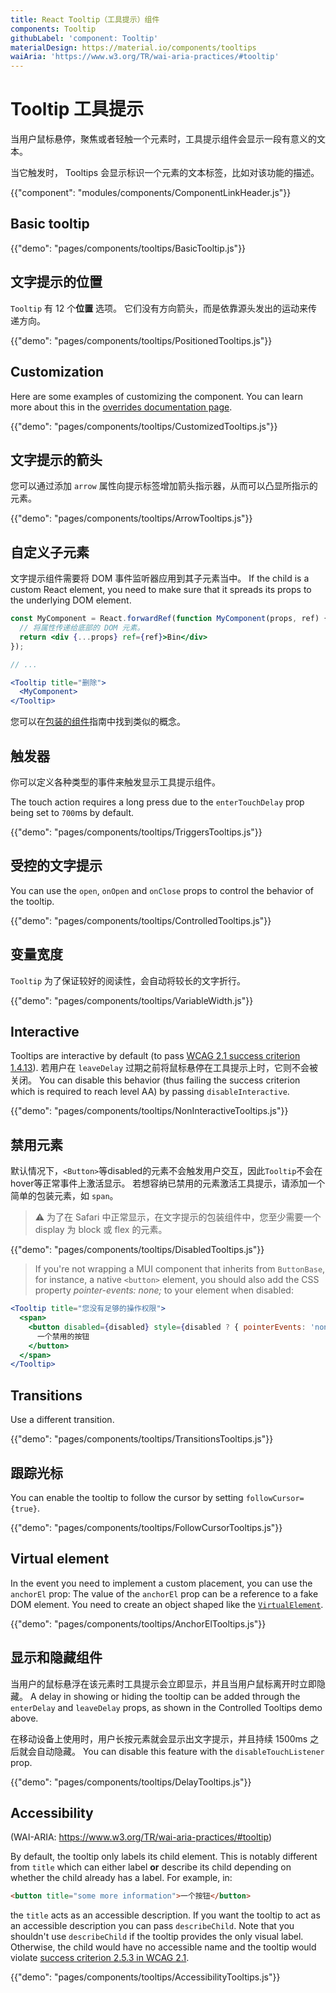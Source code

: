 ```yaml
---
title: React Tooltip（工具提示）组件
components: Tooltip
githubLabel: 'component: Tooltip'
materialDesign: https://material.io/components/tooltips
waiAria: 'https://www.w3.org/TR/wai-aria-practices/#tooltip'
---
```


# Tooltip 工具提示

<p class="description">当用户鼠标悬停，聚焦或者轻触一个元素时，工具提示组件会显示一段有意义的文本。</p>

当它触发时， Tooltips 会显示标识一个元素的文本标签，比如对该功能的描述。

{{"component": "modules/components/ComponentLinkHeader.js"}}

## Basic tooltip

{{"demo": "pages/components/tooltips/BasicTooltip.js"}}

## 文字提示的位置

`Tooltip` 有 12 个**位置** 选项。 它们没有方向箭头，而是依靠源头发出的运动来传递方向。

{{"demo": "pages/components/tooltips/PositionedTooltips.js"}}

## Customization

Here are some examples of customizing the component. You can learn more about this in the [overrides documentation page](/customization/how-to-customize/).

{{"demo": "pages/components/tooltips/CustomizedTooltips.js"}}

## 文字提示的箭头

您可以通过添加 `arrow` 属性向提示标签增加箭头指示器，从而可以凸显所指示的元素。

{{"demo": "pages/components/tooltips/ArrowTooltips.js"}}

## 自定义子元素

文字提示组件需要将 DOM 事件监听器应用到其子元素当中。 If the child is a custom React element, you need to make sure that it spreads its props to the underlying DOM element.

```jsx
const MyComponent = React.forwardRef(function MyComponent(props, ref) {
  // 将属性传递给底部的 DOM 元素。
  return <div {...props} ref={ref}>Bin</div>
});

// ...

<Tooltip title="删除">
  <MyComponent>
</Tooltip>
```

您可以在[包装的组件](/guides/composition/#wrapping-components)指南中找到类似的概念。

## 触发器

你可以定义各种类型的事件来触发显示工具提示组件。

The touch action requires a long press due to the `enterTouchDelay` prop being set to `700`ms by default.

{{"demo": "pages/components/tooltips/TriggersTooltips.js"}}

## 受控的文字提示

You can use the `open`, `onOpen` and `onClose` props to control the behavior of the tooltip.

{{"demo": "pages/components/tooltips/ControlledTooltips.js"}}

## 变量宽度

`Tooltip` 为了保证较好的阅读性，会自动将较长的文字折行。

{{"demo": "pages/components/tooltips/VariableWidth.js"}}

## Interactive

Tooltips are interactive by default (to pass [WCAG 2.1 success criterion 1.4.13](https://www.w3.org/TR/WCAG21/#content-on-hover-or-focus)). 若用户在 `leaveDelay` 过期之前将鼠标悬停在工具提示上时，它则不会被关闭。 You can disable this behavior (thus failing the success criterion which is required to reach level AA) by passing `disableInteractive`.

{{"demo": "pages/components/tooltips/NonInteractiveTooltips.js"}}

## 禁用元素

默认情况下，`<Button>`等disabled的元素不会触发用户交互，因此`Tooltip`不会在hover等正常事件上激活显示。 若想容纳已禁用的元素激活工具提示，请添加一个简单的包装元素，如 `span`。

> ⚠️  为了在 Safari 中正常显示，在文字提示的包装组件中，您至少需要一个 display 为 block 或 flex 的元素。

{{"demo": "pages/components/tooltips/DisabledTooltips.js"}}

> If you're not wrapping a MUI component that inherits from `ButtonBase`, for instance, a native `<button>` element, you should also add the CSS property _pointer-events: none;_ to your element when disabled:

```jsx
<Tooltip title="您没有足够的操作权限">
  <span>
    <button disabled={disabled} style={disabled ? { pointerEvents: 'none' } : {}}>
      一个禁用的按钮
    </button>
  </span>
</Tooltip>
```

## Transitions

Use a different transition.

{{"demo": "pages/components/tooltips/TransitionsTooltips.js"}}

## 跟踪光标

You can enable the tooltip to follow the cursor by setting `followCursor={true}`.

{{"demo": "pages/components/tooltips/FollowCursorTooltips.js"}}

## Virtual element

In the event you need to implement a custom placement, you can use the `anchorEl` prop: The value of the `anchorEl` prop can be a reference to a fake DOM element. You need to create an object shaped like the [`VirtualElement`](https://popper.js.org/docs/v2/virtual-elements/).

{{"demo": "pages/components/tooltips/AnchorElTooltips.js"}}

## 显示和隐藏组件

当用户的鼠标悬浮在该元素时工具提示会立即显示，并且当用户鼠标离开时立即隐藏。 A delay in showing or hiding the tooltip can be added through the `enterDelay` and `leaveDelay` props, as shown in the Controlled Tooltips demo above.

在移动设备上使用时，用户长按元素就会显示出文字提示，并且持续 1500ms 之后就会自动隐藏。 You can disable this feature with the `disableTouchListener` prop.

{{"demo": "pages/components/tooltips/DelayTooltips.js"}}

## Accessibility

(WAI-ARIA: https://www.w3.org/TR/wai-aria-practices/#tooltip)

By default, the tooltip only labels its child element. This is notably different from `title` which can either label **or** describe its child depending on whether the child already has a label. For example, in:

```html
<button title="some more information">一个按钮</button>
```

the `title` acts as an accessible description. If you want the tooltip to act as an accessible description you can pass `describeChild`. Note that you shouldn't use `describeChild` if the tooltip provides the only visual label. Otherwise, the child would have no accessible name and the tooltip would violate [success criterion 2.5.3 in WCAG 2.1](https://www.w3.org/WAI/WCAG21/Understanding/label-in-name.html).

{{"demo": "pages/components/tooltips/AccessibilityTooltips.js"}}

